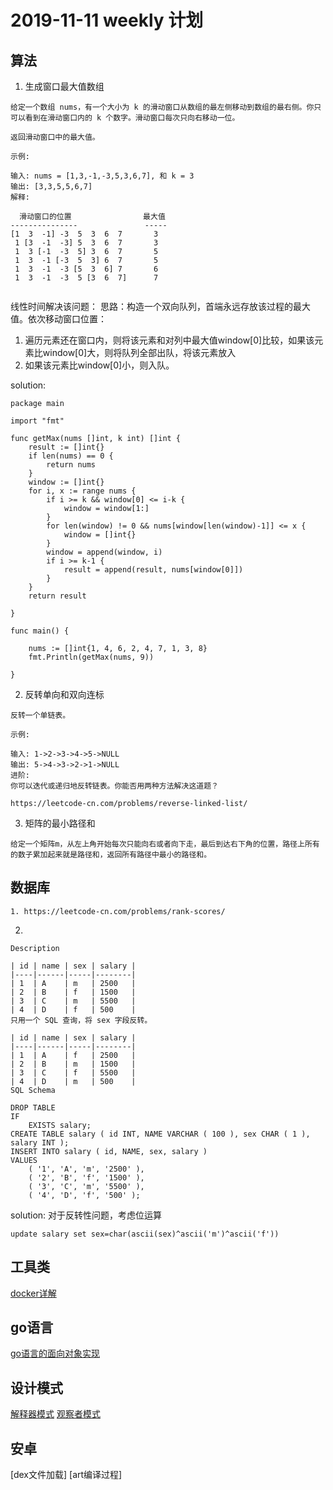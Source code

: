 # 2019-11-11 weekly 计划
## 算法
1. 生成窗口最大值数组
```
给定一个数组 nums，有一个大小为 k 的滑动窗口从数组的最左侧移动到数组的最右侧。你只可以看到在滑动窗口内的 k 个数字。滑动窗口每次只向右移动一位。

返回滑动窗口中的最大值。

示例:

输入: nums = [1,3,-1,-3,5,3,6,7], 和 k = 3
输出: [3,3,5,5,6,7] 
解释: 

  滑动窗口的位置                最大值
---------------               -----
[1  3  -1] -3  5  3  6  7       3
 1 [3  -1  -3] 5  3  6  7       3
 1  3 [-1  -3  5] 3  6  7       5
 1  3  -1 [-3  5  3] 6  7       5
 1  3  -1  -3 [5  3  6] 7       6
 1  3  -1  -3  5 [3  6  7]      7
 
```
线性时间解决该问题：
思路：构造一个双向队列，首端永远存放该过程的最大值。依次移动窗口位置：
1. 遍历元素还在窗口内，则将该元素和对列中最大值window[0]比较，如果该元素比window[0]大，则将队列全部出队，将该元素放入
2. 如果该元素比window[0]小，则入队。

solution:
```
package main

import "fmt"

func getMax(nums []int, k int) []int {
	result := []int{}
	if len(nums) == 0 {
		return nums
	}
	window := []int{}
	for i, x := range nums {
		if i >= k && window[0] <= i-k {
			window = window[1:]
		}
		for len(window) != 0 && nums[window[len(window)-1]] <= x {
			window = []int{}
		}
		window = append(window, i)
		if i >= k-1 {
			result = append(result, nums[window[0]])
		}
	}
	return result

}

func main() {

	nums := []int{1, 4, 6, 2, 4, 7, 1, 3, 8}
	fmt.Println(getMax(nums, 9))

}

```

2. 反转单向和双向连标
```
反转一个单链表。

示例:

输入: 1->2->3->4->5->NULL
输出: 5->4->3->2->1->NULL
进阶:
你可以迭代或递归地反转链表。你能否用两种方法解决这道题？

https://leetcode-cn.com/problems/reverse-linked-list/
```
3. 矩阵的最小路径和
```
给定一个矩阵m，从左上角开始每次只能向右或者向下走，最后到达右下角的位置，路径上所有的数子累加起来就是路径和，返回所有路径中最小的路径和。
```
## 数据库
```
1. https://leetcode-cn.com/problems/rank-scores/
```
2. 
```
Description

| id | name | sex | salary |
|----|------|-----|--------|
| 1  | A    | m   | 2500   |
| 2  | B    | f   | 1500   |
| 3  | C    | m   | 5500   |
| 4  | D    | f   | 500    |
只用一个 SQL 查询，将 sex 字段反转。

| id | name | sex | salary |
|----|------|-----|--------|
| 1  | A    | f   | 2500   |
| 2  | B    | m   | 1500   |
| 3  | C    | f   | 5500   |
| 4  | D    | m   | 500    |
SQL Schema

DROP TABLE
IF
    EXISTS salary;
CREATE TABLE salary ( id INT, NAME VARCHAR ( 100 ), sex CHAR ( 1 ), salary INT );
INSERT INTO salary ( id, NAME, sex, salary )
VALUES
    ( '1', 'A', 'm', '2500' ),
    ( '2', 'B', 'f', '1500' ),
    ( '3', 'C', 'm', '5500' ),
    ( '4', 'D', 'f', '500' );
```

solution:
对于反转性问题，考虑位运算
```
update salary set sex=char(ascii(sex)^ascii('m')^ascii('f'))
```
## 工具类
[docker详解](./how_to_use_docker.md)

## go语言
[go语言的面向对象实现](./how_to_realize_object.md)

## 设计模式
[解释器模式]()
[观察者模式]()

## 安卓
[dex文件加载]
[art编译过程]